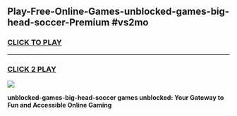 
## Play-Free-Online-Games-unblocked-games-big-head-soccer-Premium #vs2mo
<h3>
<a href="https://premium.freeplayer.one?title=unblocked-games-big-head-soccer&ref=8M">CLICK TO PLAY</a></h3>
<hr>

<h3>
<a href="https://premium.freeplayer.one?title=unblocked-games-big-head-soccer&ref=8M">CLICK 2 PLAY</a>
  
</h3>

<a href="https://premium.freeplayer.one?title=unblocked-games-big-head-soccer&ref=8M"><img src="https://clearcache.store/games.png"></a>


**unblocked-games-big-head-soccer games unblocked: Your Gateway to Fun and Accessible Online Gaming**

